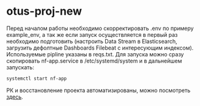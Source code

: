 # otus-proj-new

Перед началом работы необходимо скорректировать .env по примеру example_env, а так же если запуск осуществляется в первый раз необходимо подготовить (настроить Data Stream в Elasticsearch, загрузить дефолтные Dashboards Filebeat с интересующим индексом).
Используемые pipline указаны в reqs.txt. Для запуска можно сразу скопировать nf-app.service в /etc/systemd/system и в дальнейшем запускать:
```sh
systemctl start nf-app
```

РК и восстановление проекта автоматизированы, можно посмотреть [здесь](https://github.com/artysleep/otus-proj-automatization/blob/main/README.md).
